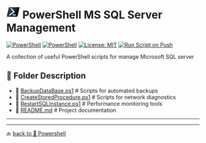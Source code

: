 # <img src="../../Assets/Powershell.svg" width="35" alt="PowerShell"> PowerShell MS SQL Server Management  

[![PowerShell](https://custom-icon-badges.demolab.com/badge/.-Microsoft-blue.svg?style=flat&logo=powershell-core-eyecatch32&logoColor=white)](https://learn.microsoft.com/en-us/powershell/scripting/install/installing-powershell-on-windows?view=powershell-7.5)
[![PowerShell](https://img.shields.io/badge/PowerShell-5.1%2B-blue?logo=powershell)](https://docs.microsoft.com/en-us/powershell/)
[![License: MIT](https://img.shields.io/badge/License-MIT-green.svg)](https://opensource.org/licenses/MIT)
[![Run Script on Push](https://github.com/KR-Sew/Scripting/actions/workflows/bash.yml/badge.svg)](https://github.com/KR-Sew/Scripting/actions/workflows/bash.yml)

A collection of useful PowerShell scripts for manage Microsoft SQL server

## 📂 Folder Description  

- 📄 [BackupDataBase.ps1](BackupDataBase.ps1)   # Scripts for automated backups
- 📄 [CreateStoredProcedure.ps1](CreateStoredProcedure.ps1)   # Scripts for network diagnostics
- 📄 [RestartSQLInstance.ps1](RestartSQLInstance.ps1)  # Performance monitoring tools
- 📄 [README.md](ReadMe.md)                 # Project documentation

---

---

🔙 [back to 📂 Powershell](../)
